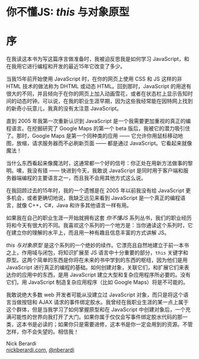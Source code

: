 # 你不懂JS: *this* 与对象原型
# 序

在我读这本书为写这篇序言做准备时，我被迫反思我是如何学习 JavaScript，和在我用它进行编程和开发的最近15年它改变了多少。

当我15年前开始使用 JavaScript 时，在你的网页上使用 CSS 和 JS 这样的非 HTML 技术的做法称为 DHTML 或动态 HTML。回到那时，JavaScript 的用途有很大的不同，并且倾向于在你的网页上加入动画雪花，或者在状态栏上显示告知时间的动态时钟。可以说，在我的职业生涯早期，因为这些我经常能在因特网上找到的新奇小玩意儿，我真的没有太注意 JavaScript。

直到 2005 年我第一次重新认识到 JavaScript 是一个我需要更加重视的真正的编程语言。在挖掘研究了 Google Maps 的第一个 beta 版后，我被它的潜力吸引住了。那时，Google Maps 是第一个同种类的应用 —— 它允许你用鼠标移动地图，放缩，请求服务器而不必刷新页面 —— 都是通过 JavaScript。它看起来就像魔法！

当什么东西看起来像魔法时，这通常都一个好的信号：你正处在用新方法做事的黎明。噢，我没有错 —— 快进到今天，我敢说 JavaScript 是同时用于客户端和服务器端编程的主要语言之一，而且我不会用其他方式这么说。

在我回顾过去的15年时，我的一个遗憾是在 2005 年以前我没有给 JavaScript 更多机会，或者更确切地说，我缺乏远见来看到 JavaScript 是一个真正的编程语言，就像 C++，C#，Java 和许多其他语言一样有用。

如果我在自己的职业生涯一开始就拥有这套 *你不懂JS* 系列丛书，我们的职业经历将和今天有很大的不同。我喜欢这个系列的一个地方是：当你通读这个系列时，它在建立你的理解的水平上，而且用一种有趣且信息丰富的方式讲解 JS。

*this 与对象原型* 是这个系列的一个绝妙的续作。它漂亮且自然地建立于前一本书之上，作用域与闭包，将知识扩展至 JS 语言中十分重要的部分，`this` 关键字和原型。这两个简单的东西是你将在未来的书中学到的东西的枢纽，因为他们是用 JavaScript 进行真正的编程的基础。如何创建对象，关联它们，和扩展它们来表达你的应用中的东西，是用 JavaScript 建立大型和复杂应用程序所必要的。没有它们，用 JavaScript 制造复杂应用程序（比如 Google Maps）将是不可能的。

我敢说绝大多数 web 开发者可能从没建立过 JavaScript 对象，而只是将这个语言当做按钮和 AJAX 请求的事件绑定胶水。我曾经在我职业生涯的某一点上属于这个群体，但是当我学习了如何掌握原型和在 JavaScript 中创建对象后，一个充满可能性的世界向我打开了大门。如果你属于仅仅会写事件绑定胶水代码的那一类，这本书是必读的；如果你只是需要进修，这本书是你一定会用到的资源。不管怎样，你不会失望的。相信我！

Nick Berardi<br>
[nickberardi.com](http://nickberardi.com), [@nberardi](http://twitter.com/nberardi)
